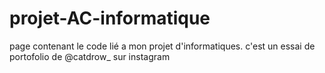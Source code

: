 # projet-AC-informatique
page contenant le code lié a mon projet d'informatiques.
c'est un essai de portofolio de @catdrow_ sur instagram
